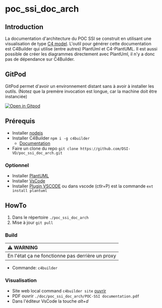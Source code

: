 # poc_ssi_doc_arch

## Introduction

La documentation d'architecture du POC SSI se construit en utilisant une visualisation de type [C4 model](https://c4model.com). L'outil pour générer cette documentation est C4Builder qui utilise (entre autres) PlantUml et C4-PlantUML. Il est aussi possible de créer les diagrammes directement avec PlantUml, il n'y a donc pas de dépendance sur C4Builder.

## GitPod

GitPod permet d'avoir un environnement distant sans à avoir à installer les outils. 
(Notez que la premère invocation est longue, car la machine doit être instanciée)

[![Open in Gitpod](https://gitpod.io/button/open-in-gitpod.svg)](https://gitpod.io/#https://github.com/DSI-VD/poc_ssi_doc_arch)

## Prérequis
* Installer [nodejs](https://nodejs.org/en/)
* Installer C4Builder `npm i -g c4builder`
    * [Documentation](https://adrianvlupu.github.io/C4-Builder/#/?id=github-action)
* Faire un clone du repo `git clone https://github.com/DSI-VD/poc_ssi_doc_arch.git`

### Optionnel
* Installer [PlantUML](https://plantuml.com/fr/starting)
* Installer [VsCode](https://code.visualstudio.com/) 
* Installer [Plugin VSCODE](https://github.com/qjebbs/vscode-plantuml) ou dans vscode (ctlr+P) est la commande `ext install plantuml`

## HowTo

1. Dans le répertoire `./poc_ssi_doc_arch`
2. Mise à jour `git pull`

### Build

| :warning: WARNING                                                                                                                           |
|:--------------------------------------------------------------------------------------------------------------------------------------------|
| En l'état ça ne fonctionne pas derrière un proxy |

* Commande: `c4builder`


### Visualisation

* Site web local command `c4builder site` [ouvrir](http://localhost:3000)
* PDF ouvrir `./doc/poc_ssi_doc_arch/POC-SSI documentation.pdf`
* Dans l'éditeur VsCode la touche *alt+d*